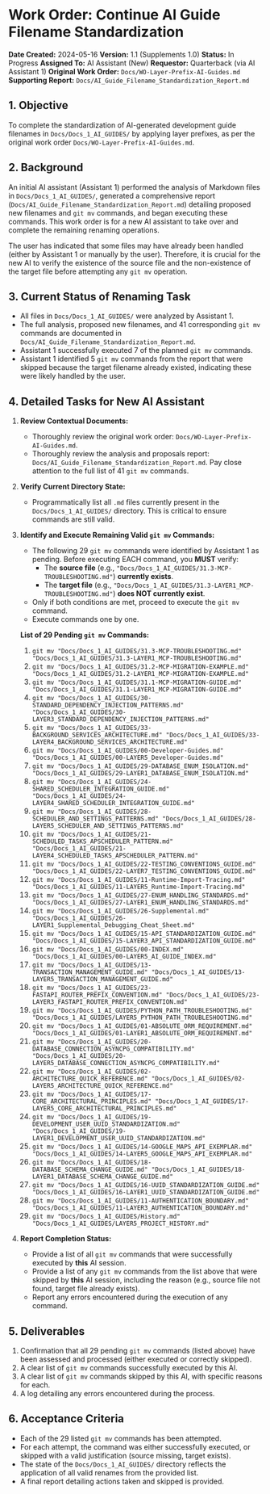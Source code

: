 # Work Order: Continue AI Guide Filename Standardization

**Date Created:** 2024-05-16
**Version:** 1.1 (Supplements 1.0)
**Status:** In Progress
**Assigned To:** AI Assistant (New)
**Requestor:** Quarterback (via AI Assistant 1)
**Original Work Order:** `Docs/WO-Layer-Prefix-AI-Guides.md`
**Supporting Report:** `Docs/AI_Guide_Filename_Standardization_Report.md`

## 1. Objective

To complete the standardization of AI-generated development guide filenames in `Docs/Docs_1_AI_GUIDES/` by applying layer prefixes, as per the original work order `Docs/WO-Layer-Prefix-AI-Guides.md`.

## 2. Background

An initial AI assistant (Assistant 1) performed the analysis of Markdown files in `Docs/Docs_1_AI_GUIDES/`, generated a comprehensive report (`Docs/AI_Guide_Filename_Standardization_Report.md`) detailing proposed new filenames and `git mv` commands, and began executing these commands. This work order is for a new AI assistant to take over and complete the remaining renaming operations.

The user has indicated that some files may have already been handled (either by Assistant 1 or manually by the user). Therefore, it is crucial for the new AI to verify the existence of the source file and the non-existence of the target file before attempting any `git mv` operation.

## 3. Current Status of Renaming Task

- All files in `Docs/Docs_1_AI_GUIDES/` were analyzed by Assistant 1.
- The full analysis, proposed new filenames, and 41 corresponding `git mv` commands are documented in `Docs/AI_Guide_Filename_Standardization_Report.md`.
- Assistant 1 successfully executed 7 of the planned `git mv` commands.
- Assistant 1 identified 5 `git mv` commands from the report that were skipped because the target filename already existed, indicating these were likely handled by the user.

## 4. Detailed Tasks for New AI Assistant

1.  **Review Contextual Documents:**

    - Thoroughly review the original work order: `Docs/WO-Layer-Prefix-AI-Guides.md`.
    - Thoroughly review the analysis and proposals report: `Docs/AI_Guide_Filename_Standardization_Report.md`. Pay close attention to the full list of 41 `git mv` commands.

2.  **Verify Current Directory State:**

    - Programmatically list all `.md` files currently present in the `Docs/Docs_1_AI_GUIDES/` directory. This is critical to ensure commands are still valid.

3.  **Identify and Execute Remaining Valid `git mv` Commands:**

    - The following 29 `git mv` commands were identified by Assistant 1 as pending. Before executing EACH command, you **MUST** verify:
      - The **source file** (e.g., `"Docs/Docs_1_AI_GUIDES/31.3-MCP-TROUBLESHOOTING.md"`) **currently exists**.
      - The **target file** (e.g., `"Docs/Docs_1_AI_GUIDES/31.3-LAYER1_MCP-TROUBLESHOOTING.md"`) **does NOT currently exist**.
    - Only if both conditions are met, proceed to execute the `git mv` command.
    - Execute commands one by one.

    **List of 29 Pending `git mv` Commands:**

    1.  `git mv "Docs/Docs_1_AI_GUIDES/31.3-MCP-TROUBLESHOOTING.md" "Docs/Docs_1_AI_GUIDES/31.3-LAYER1_MCP-TROUBLESHOOTING.md"`
    2.  `git mv "Docs/Docs_1_AI_GUIDES/31.2-MCP-MIGRATION-EXAMPLE.md" "Docs/Docs_1_AI_GUIDES/31.2-LAYER1_MCP-MIGRATION-EXAMPLE.md"`
    3.  `git mv "Docs/Docs_1_AI_GUIDES/31.1-MCP-MIGRATION-GUIDE.md" "Docs/Docs_1_AI_GUIDES/31.1-LAYER1_MCP-MIGRATION-GUIDE.md"`
    4.  `git mv "Docs/Docs_1_AI_GUIDES/30-STANDARD_DEPENDENCY_INJECTION_PATTERNS.md" "Docs/Docs_1_AI_GUIDES/30-LAYER3_STANDARD_DEPENDENCY_INJECTION_PATTERNS.md"`
    5.  `git mv "Docs/Docs_1_AI_GUIDES/33-BACKGROUND_SERVICES_ARCHITECTURE.md" "Docs/Docs_1_AI_GUIDES/33-LAYER4_BACKGROUND_SERVICES_ARCHITECTURE.md"`
    6.  `git mv "Docs/Docs_1_AI_GUIDES/00-Developer-Guides.md" "Docs/Docs_1_AI_GUIDES/00-LAYER5_Developer-Guides.md"`
    7.  `git mv "Docs/Docs_1_AI_GUIDES/29-DATABASE_ENUM_ISOLATION.md" "Docs/Docs_1_AI_GUIDES/29-LAYER1_DATABASE_ENUM_ISOLATION.md"`
    8.  `git mv "Docs/Docs_1_AI_GUIDES/24-SHARED_SCHEDULER_INTEGRATION_GUIDE.md" "Docs/Docs_1_AI_GUIDES/24-LAYER4_SHARED_SCHEDULER_INTEGRATION_GUIDE.md"`
    9.  `git mv "Docs/Docs_1_AI_GUIDES/28-SCHEDULER_AND_SETTINGS_PATTERNS.md" "Docs/Docs_1_AI_GUIDES/28-LAYER5_SCHEDULER_AND_SETTINGS_PATTERNS.md"`
    10. `git mv "Docs/Docs_1_AI_GUIDES/21-SCHEDULED_TASKS_APSCHEDULER_PATTERN.md" "Docs/Docs_1_AI_GUIDES/21-LAYER4_SCHEDULED_TASKS_APSCHEDULER_PATTERN.md"`
    11. `git mv "Docs/Docs_1_AI_GUIDES/22-TESTING_CONVENTIONS_GUIDE.md" "Docs/Docs_1_AI_GUIDES/22-LAYER7_TESTING_CONVENTIONS_GUIDE.md"`
    12. `git mv "Docs/Docs_1_AI_GUIDES/11-Runtime-Import-Tracing.md" "Docs/Docs_1_AI_GUIDES/11-LAYER5_Runtime-Import-Tracing.md"`
    13. `git mv "Docs/Docs_1_AI_GUIDES/27-ENUM_HANDLING_STANDARDS.md" "Docs/Docs_1_AI_GUIDES/27-LAYER1_ENUM_HANDLING_STANDARDS.md"`
    14. `git mv "Docs/Docs_1_AI_GUIDES/26-Supplemental.md" "Docs/Docs_1_AI_GUIDES/26-LAYER1_Supplemental_Debugging_Cheat_Sheet.md"`
    15. `git mv "Docs/Docs_1_AI_GUIDES/15-API_STANDARDIZATION_GUIDE.md" "Docs/Docs_1_AI_GUIDES/15-LAYER3_API_STANDARDIZATION_GUIDE.md"`
    16. `git mv "Docs/Docs_1_AI_GUIDES/00-INDEX.md" "Docs/Docs_1_AI_GUIDES/00-LAYER5_AI_GUIDE_INDEX.md"`
    17. `git mv "Docs/Docs_1_AI_GUIDES/13-TRANSACTION_MANAGEMENT_GUIDE.md" "Docs/Docs_1_AI_GUIDES/13-LAYER5_TRANSACTION_MANAGEMENT_GUIDE.md"`
    18. `git mv "Docs/Docs_1_AI_GUIDES/23-FASTAPI_ROUTER_PREFIX_CONVENTION.md" "Docs/Docs_1_AI_GUIDES/23-LAYER3_FASTAPI_ROUTER_PREFIX_CONVENTION.md"`
    19. `git mv "Docs/Docs_1_AI_GUIDES/PYTHON_PATH_TROUBLESHOOTING.md" "Docs/Docs_1_AI_GUIDES/LAYER5_PYTHON_PATH_TROUBLESHOOTING.md"`
    20. `git mv "Docs/Docs_1_AI_GUIDES/01-ABSOLUTE_ORM_REQUIREMENT.md" "Docs/Docs_1_AI_GUIDES/01-LAYER1_ABSOLUTE_ORM_REQUIREMENT.md"`
    21. `git mv "Docs/Docs_1_AI_GUIDES/20-DATABASE_CONNECTION_ASYNCPG_COMPATIBILITY.md" "Docs/Docs_1_AI_GUIDES/20-LAYER5_DATABASE_CONNECTION_ASYNCPG_COMPATIBILITY.md"`
    22. `git mv "Docs/Docs_1_AI_GUIDES/02-ARCHITECTURE_QUICK_REFERENCE.md" "Docs/Docs_1_AI_GUIDES/02-LAYER5_ARCHITECTURE_QUICK_REFERENCE.md"`
    23. `git mv "Docs/Docs_1_AI_GUIDES/17-CORE_ARCHITECTURAL_PRINCIPLES.md" "Docs/Docs_1_AI_GUIDES/17-LAYER5_CORE_ARCHITECTURAL_PRINCIPLES.md"`
    24. `git mv "Docs/Docs_1_AI_GUIDES/19-DEVELOPMENT_USER_UUID_STANDARDIZATION.md" "Docs/Docs_1_AI_GUIDES/19-LAYER1_DEVELOPMENT_USER_UUID_STANDARDIZATION.md"`
    25. `git mv "Docs/Docs_1_AI_GUIDES/14-GOOGLE_MAPS_API_EXEMPLAR.md" "Docs/Docs_1_AI_GUIDES/14-LAYER5_GOOGLE_MAPS_API_EXEMPLAR.md"`
    26. `git mv "Docs/Docs_1_AI_GUIDES/18-DATABASE_SCHEMA_CHANGE_GUIDE.md" "Docs/Docs_1_AI_GUIDES/18-LAYER1_DATABASE_SCHEMA_CHANGE_GUIDE.md"`
    27. `git mv "Docs/Docs_1_AI_GUIDES/16-UUID_STANDARDIZATION_GUIDE.md" "Docs/Docs_1_AI_GUIDES/16-LAYER1_UUID_STANDARDIZATION_GUIDE.md"`
    28. `git mv "Docs/Docs_1_AI_GUIDES/11-AUTHENTICATION_BOUNDARY.md" "Docs/Docs_1_AI_GUIDES/11-LAYER3_AUTHENTICATION_BOUNDARY.md"`
    29. `git mv "Docs/Docs_1_AI_GUIDES/History.md" "Docs/Docs_1_AI_GUIDES/LAYER5_PROJECT_HISTORY.md"`

4.  **Report Completion Status:**
    - Provide a list of all `git mv` commands that were successfully executed by **this** AI session.
    - Provide a list of any `git mv` commands from the list above that were skipped by **this** AI session, including the reason (e.g., source file not found, target file already exists).
    - Report any errors encountered during the execution of any command.

## 5. Deliverables

1.  Confirmation that all 29 pending `git mv` commands (listed above) have been assessed and processed (either executed or correctly skipped).
2.  A clear list of `git mv` commands successfully executed by this AI.
3.  A clear list of `git mv` commands skipped by this AI, with specific reasons for each.
4.  A log detailing any errors encountered during the process.

## 6. Acceptance Criteria

- Each of the 29 listed `git mv` commands has been attempted.
- For each attempt, the command was either successfully executed, or skipped with a valid justification (source missing, target exists).
- The state of the `Docs/Docs_1_AI_GUIDES/` directory reflects the application of all valid renames from the provided list.
- A final report detailing actions taken and skipped is provided.
